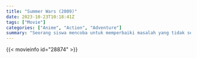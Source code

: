 ```yaml
---
title: "Summer Wars (2009)"
date: 2023-10-23T10:18:41Z
tags: ["Movie"]
categories: ["Anime", "Action", "Adventure"]
summary: "Seorang siswa mencoba untuk memperbaiki masalah yang tidak sengaja dia sebabkan di OZ, dunia digital, sambil berpura-pura menjadi tunangan temannya di ulang tahun neneknya yang ke-90."
---
```


<mux-player stream-type="on-demand"
src="https://kp3d-my.sharepoint.com/personal/ryoo_kp3d_onmicrosoft_com/_layouts/15/download.aspx?share=EYFS8zfH4lFJmrZfdx_Y2L8Bqh5OVN_s2CiiMzMvmpvufQ" prefer-playback="mse" controls>

</mux-player>


{{< movieinfo id="28874" >}}

<script src="https://cdn.jsdelivr.net/npm/@mux/mux-player"></script>

 <script type="application/ld+json ">
{
"@context": "https://schema.org/",
"@type": "VideoObject",
"name": "Summer Wars (2009)",
"contentUrl": "https://stream.mux.com/Ry5PIeHy3d00ALWu5VZbesnclyg2Ep23OkzZoW7H00zGs.m3u8",
"thumbnailUrl": "https://www.themoviedb.org/t/p/original/b6p0JcqxSgQYDRD8UQzKtassylA.jpg?width=314&fit_mode=preserve&time=25",
"uploadDate": "2023-10-23T10:18:41Z",
}

</script>